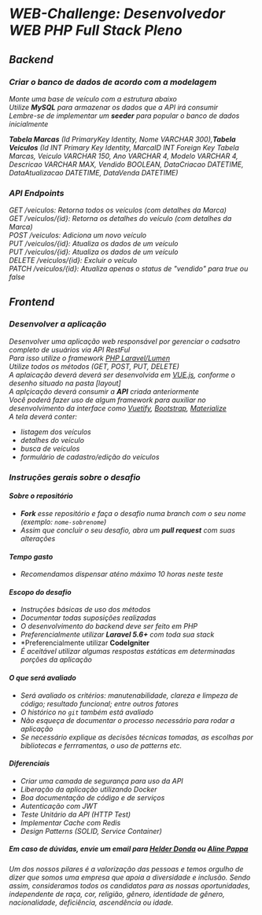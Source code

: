 # *WEB-Challenge: Desenvolvedor WEB PHP Full Stack Pleno*

## *Backend*
### *Criar o banco de dados de acordo com a modelagem*</br>
*Monte uma base de veículo com a estrutura abaixo*</br>
*Utilize **MySQL** para armazenar os dados que a API irá consumir*</br>
*Lembre-se de implementar um **seeder** para popular o banco de dados inicialmente*</p>
***Tabela Marcas** (Id PrimaryKey Identity, Nome VARCHAR 300),**Tabela Veiculos** (Id INT Primary Key Identity, MarcaID INT Foreign Key Tabela Marcas, Veiculo VARCHAR 150, Ano VARCHAR 4, Modelo VARCHAR 4, Descricao VARCHAR MAX, Vendido BOOLEAN, DataCriacao DATETIME, DataAtualizacao DATETIME, DataVenda DATETIME)*

### *API Endpoints*</br>
*GET /veiculos: Retorna todos os veículos (com detalhes da Marca)*</br>
*GET /veiculos/{id}: Retorna os detalhes do veículo (com detalhes da Marca)*</br>
*POST /veiculos: Adiciona um novo veículo*</br>
*PUT /veiculos/{id}: Atualiza os dados de um veículo*</br>
*PUT /veiculos/{id}: Atualiza os dados de um veículo*</br>
*DELETE /veiculos/{id}: Excluir o veículo*</br>
*PATCH /veiculos/{id}: Atualiza apenas o status de "vendido" para true ou false*</br>

## *Frontend*
### *Desenvolver a aplicação*</br>
*Desenvolver uma aplicação web responsável por gerenciar o cadsatro completo de usuários via API RestFul*</br>
*Para isso utilize o framework [PHP Laravel/Lumen](https://lumen.laravel.com/)*</br>
*Utilize todos os métodos (GET, POST, PUT, DELETE)*</br>
*A aplaicação deverá deverá ser desenvolvida em [VUE.js](https://vuejs.org/), conforme o desenho situado na pasta [layout]*</br>
*A aplçicação deverá consumir a **API** criada anteriormente*</br>
*Você poderá fazer uso de algum framework para auxiliar no desenvolvimento da interface como [Vuetify](https://vuetifyjs.com/en/), [Bootstrap](https://getbootstrap.com/), [Materialize](https://getbootstrap.com/)*</br>
*A tela deverá conter:*</br>
- *listagem dos veículos*</br>
- *detalhes do veículo*</br>
- *busca de veículos*</br>
- *formulário de cadastro/edição do veículos*</p></p>

### *Instruções gerais sobre o desafio*

#### *Sobre o repositório*
- ***Fork** esse repositório e faça o desafio numa branch com o seu nome (exemplo: `nome-sobrenome`)*</br>
- *Assim que concluir o seu desafio, abra um **pull request** com suas alterações*</br>

#### *Tempo gasto*
- *Recomendamos dispensar aténo máximo 10 horas neste teste*</br>

#### *Escopo do desafio*</br>
- *Instruções básicas de uso dos métodos*</br>
- *Documentar todas suposições realizadas*</br>
- *O desenvolvimento do backend deve ser feito em PHP*</br>
- *Preferencialmente utilizar **Laravel 5.6+** com toda sua stack*</br>
- *Preferencialmente utilizar **CodeIgniter**</br>
- *É aceitável utilizar algumas respostas estáticas em determinadas porções da aplicação*</br>

#### *O que será avaliado*</br>
- *Será avaliado os critérios: manutenabilidade, clareza e limpeza de código; resultado funcional; entre outros fatores*</br>
- *O histórico no `git` também está avaliado*</br>
- *Não esqueça de documentar o processo necessário para rodar a aplicação*</br>
- *Se necessário explique as decisões técnicas tomadas, as escolhas por bibliotecas e ferrramentas, o uso de patterns etc.*</br>

#### *Diferenciais*
- *Criar uma camada de segurança para uso da API*
- *Liberação da aplicação utilizando Docker*
- *Boa documentação de código e de serviços*
- *Autenticação com JWT*
- *Teste Unitário da API (HTTP Test)*
- *Implementar Cache com Redis*
- *Design Patterns (SOLID, Service Container)*</p>

##### *Em caso de dúvidas, envie um email para [Helder Donda](mailto:helder.dev@seguralta.com.br) ou [Aline Pappa](mailto:aline.dev@seguralta.com.br)*
*Um dos nossos pilares é a valorização das pessoas e temos orgulho de dizer que somos uma empresa que apoia a diversidade e inclusão. Sendo assim, consideramos todos os candidatos para as nossas oportunidades, independente de raça, cor, religião, gênero, identidade de gênero, nacionalidade, deficiência, ascendência ou idade.*

